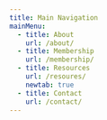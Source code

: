 ```yaml
---
title: Main Navigation
mainMenu:
  - title: About
    url: /about/
  - title: Membership
    url: /membership/
  - title: Resources
    url: /resoures/
    newtab: true
  - title: Contact
    url: /contact/
---
```

